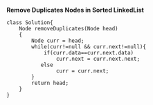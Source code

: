 **Remove Duplicates Nodes in Sorted LinkedList**
```
class Solution{
    Node removeDuplicates(Node head)
    {
	    Node curr = head;
	    while(curr!=null && curr.next!=null){
	        if(curr.data==curr.next.data)
	            curr.next = curr.next.next;
	       else
	            curr = curr.next;
	    }
	    return head;
    }
}
```
